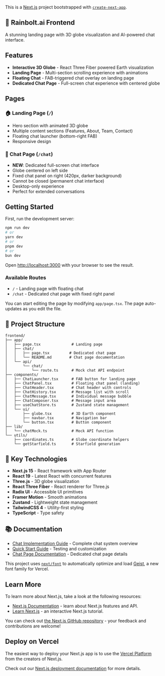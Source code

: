 This is a [Next.js](https://nextjs.org) project bootstrapped with [`create-next-app`](https://nextjs.org/docs/app/api-reference/cli/create-next-app).

## 🚀 Rainbolt.ai Frontend

A stunning landing page with 3D globe visualization and AI-powered chat interface.

## Features

- **Interactive 3D Globe** - React Three Fiber powered Earth visualization
- **Landing Page** - Multi-section scrolling experience with animations
- **Floating Chat** - FAB-triggered chat overlay on landing page
- **Dedicated Chat Page** - Full-screen chat experience with centered globe

## Pages

### 🏠 Landing Page (`/`)
- Hero section with animated 3D globe
- Multiple content sections (Features, About, Team, Contact)
- Floating chat launcher (bottom-right FAB)
- Responsive design

### 💬 Chat Page (`/chat`)
- **NEW**: Dedicated full-screen chat interface
- Globe centered on left side
- Fixed chat panel on right (420px, darker background)
- Cannot be closed (permanent chat interface)
- Desktop-only experience
- Perfect for extended conversations

## Getting Started

First, run the development server:

```bash
npm run dev
# or
yarn dev
# or
pnpm dev
# or
bun dev
```

Open [http://localhost:3000](http://localhost:3000) with your browser to see the result.

### Available Routes
- `/` - Landing page with floating chat
- `/chat` - Dedicated chat page with fixed right panel

You can start editing the page by modifying `app/page.tsx`. The page auto-updates as you edit the file.

## 📁 Project Structure

```
frontend/
├── app/
│   ├── page.tsx              # Landing page
│   ├── chat/
│   │   ├── page.tsx         # Dedicated chat page
│   │   └── README.md        # Chat page documentation
│   └── api/
│       └── chat/
│           └── route.ts      # Mock chat API endpoint
├── components/
│   ├── ChatLauncher.tsx      # FAB button for landing page
│   ├── ChatPanel.tsx         # Floating chat panel (landing)
│   ├── ChatHeader.tsx        # Chat header with controls
│   ├── ChatHistory.tsx       # Message list with scroll
│   ├── ChatMessage.tsx       # Individual message bubble
│   ├── ChatComposer.tsx      # Message input area
│   ├── useChatStore.ts       # Zustand state management
│   └── ui/
│       ├── globe.tsx         # 3D Earth component
│       ├── navbar.tsx        # Navigation bar
│       └── button.tsx        # Button component
├── lib/
│   └── chatMock.ts           # Mock API function
└── utils/
    ├── coordinates.ts        # Globe coordinate helpers
    └── getStarfield.ts       # Starfield generation
```

## 🎨 Key Technologies

- **Next.js 15** - React framework with App Router
- **React 19** - Latest React with concurrent features
- **Three.js** - 3D globe visualization
- **React Three Fiber** - React renderer for Three.js
- **Radix UI** - Accessible UI primitives
- **Framer Motion** - Smooth animations
- **Zustand** - Lightweight state management
- **TailwindCSS 4** - Utility-first styling
- **TypeScript** - Type safety

## 📚 Documentation

- [Chat Implementation Guide](./CHAT_IMPLEMENTATION.md) - Complete chat system overview
- [Quick Start Guide](./QUICK_START.md) - Testing and customization
- [Chat Page Documentation](./app/chat/README.md) - Dedicated chat page details

This project uses [`next/font`](https://nextjs.org/docs/app/building-your-application/optimizing/fonts) to automatically optimize and load [Geist](https://vercel.com/font), a new font family for Vercel.

## Learn More

To learn more about Next.js, take a look at the following resources:

- [Next.js Documentation](https://nextjs.org/docs) - learn about Next.js features and API.
- [Learn Next.js](https://nextjs.org/learn) - an interactive Next.js tutorial.

You can check out [the Next.js GitHub repository](https://github.com/vercel/next.js) - your feedback and contributions are welcome!

## Deploy on Vercel

The easiest way to deploy your Next.js app is to use the [Vercel Platform](https://vercel.com/new?utm_medium=default-template&filter=next.js&utm_source=create-next-app&utm_campaign=create-next-app-readme) from the creators of Next.js.

Check out our [Next.js deployment documentation](https://nextjs.org/docs/app/building-your-application/deploying) for more details.
